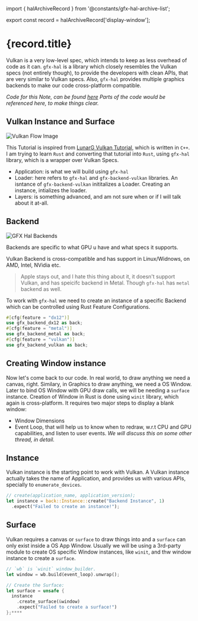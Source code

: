 import { halArchiveRecord } from '@constants/gfx-hal-archive-list';

export const record = halArchiveRecord['display-window'];

<PolkaContainer>

<H1 updatedAt={record.updatedAt} wordCount={520}>
  {record.title}
</H1>

Vulkan is a very low-level spec, which intends to keep as less overhead of code as it can.
`gfx-hal` is a library which closely resembles the Vulkan specs (not entirely though), to provide
the developers with clean APIs, that are very similar to Vulkan specs. Also, `gfx-hal` provides
multiple graphics backends to make our code cross-platform compatible.

_Code for this Note, can be found [here](https://github.com/Shub1427/rustschool/blob/master/gui/gfx-rs/src/001-show_window/main.rs)
Parts of the code would be referenced here, to make things clear._

## Vulkan Instance and Surface
<Image alt="Vulkan Flow Image" src="https://user-images.githubusercontent.com/11786283/77244041-e4bf5680-6c36-11ea-96a1-2be7bd71ccbd.png" placeholder="https://user-images.githubusercontent.com/11786283/80305144-bce48500-87d8-11ea-9832-4baaaf8ce41f.png" />

This Tutorial is inspired from [LunarG Vulkan Tutorial](https://vulkan.lunarg.com/doc/sdk/1.2.131.2/linux/tutorial/html/index.html),
which is written in `C++`. I am trying to learn `Rust` and converting that tutorial into `Rust`,
using `gfx-hal` library, which is a wrapper over Vulkan Specs.

* Application: is what we will build using `gfx-hal`
* Loader: here refers to `gfx-hal` and `gfx-backend-vulkan` libraries. An isntance of
  `gfx-backend-vulkan` inititalizes a Loader. Creating an instance, intializes the loader.
* Layers: is something advanced, and am not sure when or if I will talk about it at-all.

## Backend
<Image alt="GFX Hal Backends" src="https://user-images.githubusercontent.com/11786283/77244047-03255200-6c37-11ea-885d-2d8b981bb8a8.png" placeholder="https://user-images.githubusercontent.com/11786283/80305177-eb626000-87d8-11ea-9d40-0a632affdd2f.png" />

Backends are specific to what GPU u have and what specs it supports.

Vulkan Backend is cross-compatible and has support in Linux/Widnows, on AMD, Intel, NVidia etc.
> Apple stays out, and I hate this thing about it, it doesn't support Vulkan, and has speicifc
> backend in Metal. Though `gfx-hal` has `metal` backend as well.

To work with `gfx-hal` we need to create an instance of a specific Backend which can be controlled using Rust Feature Configurations.

```rs
#[cfg(feature = "dx12")]
use gfx_backend_dx12 as back;
#[cfg(feature = "metal")]
use gfx_backend_metal as back;
#[cfg(feature = "vulkan")]
use gfx_backend_vulkan as back;
```


## Creating Window instance
Now let's come back to our code. In real world, to draw anything we need a canvas, right. Similary, in
Graphics to draw anything, we need a OS Window. Later to bind OS Window with GPU draw calls, we will be
needing a `surface` instance. Creation of Window in Rust is done using `winit` library, which again is
cross-platform. It requires two major steps to display a blank window:

* Window Dimensions
* Event Loop, that will help us to know when to redraw, w.r.t CPU and GPU capabilities, and listen to user events. _We will discuss this on some other thread, in detail._

## Instance

Vulkan instance is the starting point to work with Vulkan. A Vulkan instance actually takes the name
of Application, and provides us with various APIs, specially to `enumerate_devices`.

```rs
// create(application_name, application_version);
let instance = back::Instance::create("Backend Instance", 1)
  .expect("Failed to create an instance!");
```

## Surface

Vulkan requires a canvas or `surface` to draw things into and a `surface` can only exist inside
a OS App Window. Usually we will be using a 3rd-party module to create OS specific Window instances,
like `winit`, and thw window instance to create a `surface`.

```rs
// `wb` is `winit` window_builder.
let window = wb.build(event_loop).unwrap();

// Create the Surface:
let surface = unsafe {
  instance
    .create_surface(&window)
    .expect("Failed to create a surface!")
};****
```

</PolkaContainer>
